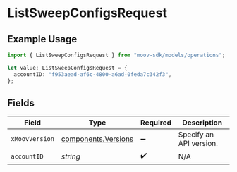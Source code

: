 # ListSweepConfigsRequest

## Example Usage

```typescript
import { ListSweepConfigsRequest } from "moov-sdk/models/operations";

let value: ListSweepConfigsRequest = {
  accountID: "f953aead-af6c-4800-a6ad-0feda7c342f3",
};
```

## Fields

| Field                                                      | Type                                                       | Required                                                   | Description                                                |
| ---------------------------------------------------------- | ---------------------------------------------------------- | ---------------------------------------------------------- | ---------------------------------------------------------- |
| `xMoovVersion`                                             | [components.Versions](../../models/components/versions.md) | :heavy_minus_sign:                                         | Specify an API version.                                    |
| `accountID`                                                | *string*                                                   | :heavy_check_mark:                                         | N/A                                                        |